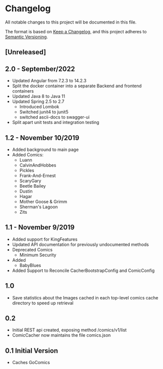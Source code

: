 # Changelog
All notable changes to this project will be documented in this file.

The format is based on [Keep a Changelog](https://keepachangelog.com/en/1.0.0/),
and this project adheres to [Semantic Versioning](https://semver.org/spec/v2.0.0.html).

## [Unreleased]

## 2.0 - September/2022
- Updated Angular from 7.2.3 to  14.2.3
- Split the docker container into a separate Backend and frontend containers
- Updated Java 8 to Java 11
- Updated Spring 2.5 to 2.7
    - Introduced Lombok
    - Switched junit4 to junit5
    - switched ascii-docs to swagger-ui
- Split apart unit tests and integration testing 

## 1.2 - November 10/2019
- Added background to main page
- Added Comics:
    - Luann
    - CalvinAndHobbes
    - Pickles
    - Frank-And-Ernest
    - ScaryGary
    - Beetle Bailey
    - Dustin
    - Hagar
    - Mother Goose & Grimm
    - Sherman's Lagoon
    - Zits

## 1.1 - November 9/2019 
- Added support for KingFeatures
- Updated API documentation for previously undocumented methods
- Deprecated Comics
    - Minimum Security
- Added
    - BabyBlues    
- Added Support to Reconcile CacherBootstrapConfig and ComicConfig     

## 1.0
- Save statistics about the Images cached in each top-level comics cache directory to speed up retrieval

## 0.2
- Initial REST api created, exposing method /comics/v1/list
- ComicCacher now maintains the file comics.json

## 0.1 Initial Version
- Caches GoComics